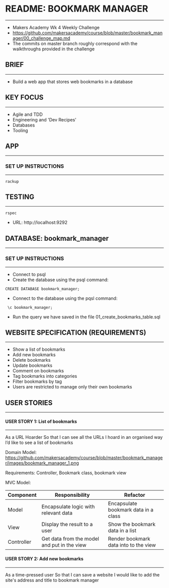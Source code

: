# README: BOOKMARK MANAGER
----------
* Makers Academy Wk 4 Weekly Challenge
* https://github.com/makersacademy/course/blob/master/bookmark_manager/00_challenge_map.md
* The commits on master branch roughly correspond with the walkthroughs provided in the challenge

## BRIEF
----------
* Build a web app that stores web bookmarks in a database

## KEY FOCUS
----------
* Agile and TDD
* Engineering and 'Dev Recipes'
* Databases
* Tooling

## APP
---------
### SET UP INSTRUCTIONS
---------
```
rackup
```
## TESTING
--------
```
rspec
```
* URL: http://localhost:9292


## DATABASE: bookmark_manager
---------
### SET UP INSTRUCTIONS
---------
* Connect to psql
* Create the database using the psql command:

```
CREATE DATABASE bookmark_manager;
```

* Connect to the database using the pqsl command:

```
 \c bookmark_manager;
 ```

* Run the query we have saved in the file 01_create_bookmarks_table.sql

## WEBSITE SPECIFICATION (REQUIREMENTS)
----------
* Show a list of bookmarks
* Add new bookmarks
* Delete bookmarks
* Update bookmarks
* Comment on bookmarks
* Tag bookmarks into categories
* Filter bookmarks by tag
* Users are restricted to manage only their own bookmarks

## USER STORIES
---------
#### USER STORY 1: List of bookmarks
---------
As a URL Hoarder
So that I can see all the URLs I hoard in an organised way
I’d like to see a list of bookmarks

Domain Model: https://github.com/makersacademy/course/blob/master/bookmark_manager/images/bookmark_manager_1.png

Requirements: Controller, Bookmark class, bookmark view

MVC Model:

| Component   | Responsibility                                | Refactor                                |
|------------ |---------------------------------------------  |---------------------------------------- |
| Model       | Encapsulate logic with relevant data          | Encapsulate bookmark data in a class    |
| View        | Display the result to a user                  | Show the bookmark data in a list        |
| Controller  | Get data from the model and put in the view   | Render bookmark data into to the view   |

#### USER STORY 2: Add new bookmarks
---------
As a time-pressed user
So that I can save a website
I would like to add the site's address and title to bookmark manager
